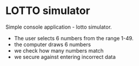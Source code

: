 # LOTTO simulator

Simple console application - lotto simulator.

- The user selects 6 numbers from the range 1-49.
- the computer draws 6 numbers
- we check how many numbers match
- we secure against entering incorrect data